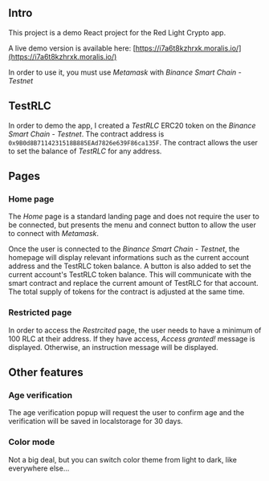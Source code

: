 ## Intro

This project is a demo React project for the Red Light Crypto app.

A live demo version is available here: [https://i7a6t8kzhrxk.moralis.io/](https://i7a6t8kzhrxk.moralis.io/)

In order to use it, you must use _Metamask_ with _Binance Smart Chain - Testnet_

## TestRLC

In order to demo the app, I created a _TestRLC_ ERC20 token on the _Binance Smart Chain - Testnet_. The contract address is `0x9B0d8B7114231518B885EAd7826e639F86ca135F`. The contract allows the user to set the balance of _TestRLC_ for any address.

## Pages

### Home page

The _Home_ page is a standard landing page and does not require the user to be connected, but presents the menu and connect button to allow the user to connect with _Metamask_.

Once the user is connected to the _Binance Smart Chain - Testnet_, the homepage will display relevant informations such as the current account address and the TestRLC token balance. A button is also added to set the current account's TestRLC token balance. This will communicate with the smart contract and replace the current amount of TestRLC for that account. The total supply of tokens for the contract is adjusted at the same time.

### Restricted page

In order to access the _Restrcited_ page, the user needs to have a minimum of 100 RLC at their address. If they have access, _Access granted!_ message is displayed. Otherwise, an instruction message will be displayed.

## Other features

### Age verification

The age verification popup will request the user to confirm age and the verification will be saved in localstorage for 30 days.

### Color mode

Not a big deal, but you can switch color theme from light to dark, like everywhere else...
